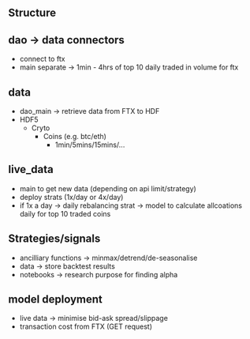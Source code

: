 ## Structure


## dao -> data connectors
  - connect to ftx
  - main separate -> 1min - 4hrs of top 10 daily traded in volume for ftx

## data 
  - dao_main -> retrieve data from FTX to HDF
  - HDF5
    - Cryto
      - Coins (e.g. btc/eth) 
        - 1min/5mins/15mins/...

## live_data 
  - main to get new data (depending on api limit/strategy)
  - deploy strats (1x/day or 4x/day)
  - if 1x a day -> daily rebalancing strat -> model to calculate allcoations daily for top 10 traded coins

## Strategies/signals
  - ancilliary functions -> minmax/detrend/de-seasonalise
  - data -> store backtest results
  - notebooks -> research purpose for finding alpha

## model deployment
  - live data -> minimise bid-ask spread/slippage 
  - transaction cost from FTX (GET request)

